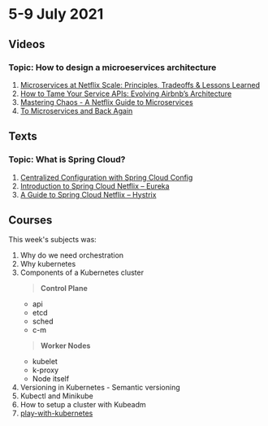 # 5-9 July 2021

## Videos 
### Topic: How to design a microeservices architecture
1. [Microservices at Netflix Scale: Principles, Tradeoffs & Lessons Learned](https://www.youtube.com/watch?v=57UK46qfBLY)
2. [How to Tame Your Service APIs: Evolving Airbnb’s Architecture](https://www.youtube.com/watch?v=yI91FSghAL4)
3. [Mastering Chaos - A Netflix Guide to Microservices](https://www.youtube.com/watch?v=CZ3wIuvmHeM)
4. [To Microservices and Back Again](https://www.youtube.com/watch?v=hIFeaeZ9_AI)


## Texts
### Topic: What is Spring Cloud?
1. [Centralized Configuration with Spring Cloud Config](https://www.thomasvitale.com/spring-cloud-config-basics/)
2. [Introduction to Spring Cloud Netflix – Eureka](https://www.baeldung.com/spring-cloud-netflix-eureka)
3. [A Guide to Spring Cloud Netflix – Hystrix](https://www.baeldung.com/spring-cloud-netflix-hystrix)


## Courses
This week's subjects was:
1. Why do we need orchestration
2. Why kubernetes
3. Components of a Kubernetes cluster
    >**Control Plane**
   - api
   - etcd
   - sched
   - c-m
   >**Worker Nodes**
   - kubelet
   - k-proxy
   - Node itself
4. Versioning in Kubernetes - Semantic versioning
5. Kubectl and Minikube
6. How to setup a cluster with Kubeadm
7. [play-with-kubernetes](https://labs.play-with-k8s.com/)

